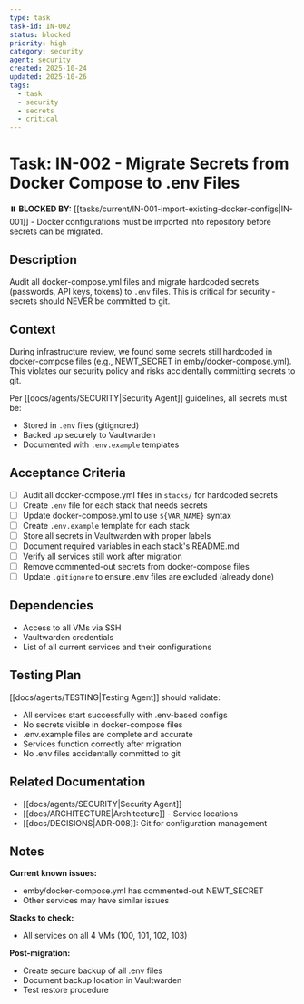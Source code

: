 ```yaml
---
type: task
task-id: IN-002
status: blocked
priority: high
category: security
agent: security
created: 2025-10-24
updated: 2025-10-26
tags:
  - task
  - security
  - secrets
  - critical
---
```


# Task: IN-002 - Migrate Secrets from Docker Compose to .env Files

**⏸️ BLOCKED BY:** [[tasks/current/IN-001-import-existing-docker-configs|IN-001]] - Docker configurations must be imported into repository before secrets can be migrated.

## Description

Audit all docker-compose.yml files and migrate hardcoded secrets (passwords, API keys, tokens) to `.env` files. This is critical for security - secrets should NEVER be committed to git.

## Context

During infrastructure review, we found some secrets still hardcoded in docker-compose files (e.g., NEWT_SECRET in emby/docker-compose.yml). This violates our security policy and risks accidentally committing secrets to git.

Per [[docs/agents/SECURITY|Security Agent]] guidelines, all secrets must be:
- Stored in `.env` files (gitignored)
- Backed up securely to Vaultwarden
- Documented with `.env.example` templates

## Acceptance Criteria

- [ ] Audit all docker-compose.yml files in `stacks/` for hardcoded secrets
- [ ] Create `.env` file for each stack that needs secrets
- [ ] Update docker-compose.yml to use `${VAR_NAME}` syntax
- [ ] Create `.env.example` template for each stack
- [ ] Store all secrets in Vaultwarden with proper labels
- [ ] Document required variables in each stack's README.md
- [ ] Verify all services still work after migration
- [ ] Remove commented-out secrets from docker-compose files
- [ ] Update `.gitignore` to ensure .env files are excluded (already done)

## Dependencies

- Access to all VMs via SSH
- Vaultwarden credentials
- List of all current services and their configurations

## Testing Plan

[[docs/agents/TESTING|Testing Agent]] should validate:
- All services start successfully with .env-based configs
- No secrets visible in docker-compose files
- .env.example files are complete and accurate
- Services function correctly after migration
- No .env files accidentally committed to git

## Related Documentation

- [[docs/agents/SECURITY|Security Agent]]
- [[docs/ARCHITECTURE|Architecture]] - Service locations
- [[docs/DECISIONS|ADR-008]]: Git for configuration management

## Notes

**Current known issues:**
- emby/docker-compose.yml has commented-out NEWT_SECRET
- Other services may have similar issues

**Stacks to check:**
- All services on all 4 VMs (100, 101, 102, 103)

**Post-migration:**
- Create secure backup of all .env files
- Document backup location in Vaultwarden
- Test restore procedure
